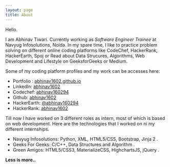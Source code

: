 ```yaml
---
layout: page
title: About
---
```


Hello.

I am Abhinav Tiwari. Currently working as *Software Engineer Trainee* at Navyug Infosolutions, Noida. In my spare time, I like to practice problem solving on different online coding platforms like CodeChef, HackerRank, HackerEarth, Spoj or Read about Data Strucures, Algorithms, Web Development and Lifestyle on GeeksforGeeks or Medium.

Some of my coding platform profiles and my work can be accesses here:
* Portfolio : [abhinav1602.github.io](https://abhinav1602.github.io)
* LinkedIn: [abhinav1602](https://www.linkedin.com/in/abhinav1602/)
* Codechef: [abhinav160294](https://www.codechef.com/users/abhinav160294)
* Github: [abhinav1602](https://github.com/abhinav1602)
* HackerEarth: [@abhinav160294](https://www.hackerearth.com/@abhinav160294)
* HackerRank: [abhinav1602](https://www.hackerrank.com/abhinav160294)

Till now I have worked on 3 different roles as intern, most of which is based on web development. Here are the technologies that I worked on ni my different internships.
* Navyug Infosolutions: Python, XML, HTML5/CSS, Bootstrap, Jinja 2 .
* Geeks For Geeks: C/C++, Data Structures and Algorithm .
* Green Amigos: HTML5/CSS3, MaterializeCSS, HighchartsJS, jQuery .






**Less is more..**
